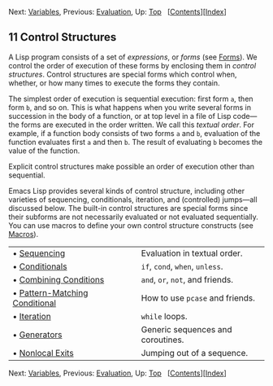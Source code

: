 

Next: [Variables](Variables.html), Previous: [Evaluation](Evaluation.html), Up: [Top](index.html)   \[[Contents](index.html#SEC_Contents "Table of contents")]\[[Index](Index.html "Index")]

## 11 Control Structures

A Lisp program consists of a set of *expressions*, or *forms* (see [Forms](Forms.html)). We control the order of execution of these forms by enclosing them in *control structures*. Control structures are special forms which control when, whether, or how many times to execute the forms they contain.

The simplest order of execution is sequential execution: first form `a`, then form `b`, and so on. This is what happens when you write several forms in succession in the body of a function, or at top level in a file of Lisp code—the forms are executed in the order written. We call this *textual order*. For example, if a function body consists of two forms `a` and `b`, evaluation of the function evaluates first `a` and then `b`. The result of evaluating `b` becomes the value of the function.

Explicit control structures make possible an order of execution other than sequential.

Emacs Lisp provides several kinds of control structure, including other varieties of sequencing, conditionals, iteration, and (controlled) jumps—all discussed below. The built-in control structures are special forms since their subforms are not necessarily evaluated or not evaluated sequentially. You can use macros to define your own control structure constructs (see [Macros](Macros.html)).

|                                                                         |    |                                   |
| :---------------------------------------------------------------------- | -- | :-------------------------------- |
| • [Sequencing](Sequencing.html)                                         |    | Evaluation in textual order.      |
| • [Conditionals](Conditionals.html)                                     |    | `if`, `cond`, `when`, `unless`.   |
| • [Combining Conditions](Combining-Conditions.html)                     |    | `and`, `or`, `not`, and friends.  |
| • [Pattern-Matching Conditional](Pattern_002dMatching-Conditional.html) |    | How to use `pcase` and friends.   |
| • [Iteration](Iteration.html)                                           |    | `while` loops.                    |
| • [Generators](Generators.html)                                         |    | Generic sequences and coroutines. |
| • [Nonlocal Exits](Nonlocal-Exits.html)                                 |    | Jumping out of a sequence.        |

Next: [Variables](Variables.html), Previous: [Evaluation](Evaluation.html), Up: [Top](index.html)   \[[Contents](index.html#SEC_Contents "Table of contents")]\[[Index](Index.html "Index")]
